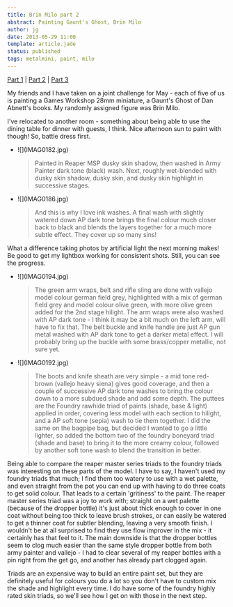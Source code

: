 ```yaml
---
title: Brin Milo part 2
abstract: Painting Gaunt's Ghost, Brin Milo
author: jg
date: 2013-05-29 11:00
template: article.jade
status: published
tags: metalmini, paint, milo
---
```

[Part 1](../brin-milo-1/) | [Part 2](../brin-milo-2/) |  [Part 3](../brin-milo-3/)

My friends and I have taken on a joint challenge for May - each of five of us is painting a Games Workshop 28mm miniature, a Gaunt's Ghost of Dan Abnett's books. My randomly assigned figure was Brin Milo.

<span class="more"></span>

I've relocated to another room - something about being able to use the dining table for dinner with guests, I think. Nice afternoon sun to paint with though! So, battle dress first.

<ul class="small-block-grid-1 large-block-grid-3">
	<li>![](IMAG0182.jpg)
		<blockquote>Painted in Reaper MSP dusky skin shadow, then washed in Army Painter dark tone (black) wash. Next, roughly wet-blended with dusky skin shadow, dusky skin, and dusky skin highlight in successive stages.</blockquote>
	</li>
	<li>![](IMAG0186.jpg)
		<blockquote>And this is why I love ink washes. A final wash with slightly watered down AP dark tone brings the final colour much closer back to black and blends the layers together for a much more subtle effect. They cover up so many sins!</blockquote>
	</li>
</ul>

What a difference taking photos by artificial light the next morning makes! Be good to get my lightbox working for consistent shots. Still, you can see the progress.

<ul class="small-block-grid-1 large-block-grid-3">
	<li>![](IMAG0194.jpg)
		<blockquote>The green arm wraps, belt and rifle sling are done with vallejo model colour german field grey, highlighted with a mix of german field grey and model colour olive green, with more olive green added for the 2nd stage hilight. The arm wraps were also washed with AP dark tone - I think it may be a bit much on the left arm, will have to fix that. The belt buckle and knife handle are just AP gun metal washed with AP dark tone to get a darker metal effect. I will probably bring up the buckle with some brass/copper metallic, not sure yet.</blockquote>
	</li>
	<li>![](IMAG0192.jpg)
		<blockquote>The boots and knife sheath are very simple - a mid tone red-brown (vallejo heavy siena) gives good coverage, and then a couple of successive AP dark tone washes to bring the colour down to a more subdued shade and add some depth. The puttees are the Foundry rawhide triad of paints (shade, base &amp; light) applied in order, covering less model with each section to hilight, and a AP soft tone (sepia) wash to tie them together. I did the same on the bagpipe bag, but decided I wanted to go a little lighter, so added the bottom two of the foundry boneyard triad (shade and base) to bring it to the more creamy colour, followed by another soft tone wash to blend the transition in better.</blockquote>
	</li>
</ul>

Being able to compare the reaper master series triads to the foundry triads was interesting on these parts of the model. I have to say, I haven't used my foundry triads that much; I find them too watery to use with a wet palette, and even straight from the pot you can end up with having to do three coats to get solid colour. That leads to a certain 'gritiness' to the paint. The reaper master series triad was a joy to work with; straight on a wet palette (because of the dropper bottle) it's just about thick enough to cover in one coat without being too thick to leave brush strokes, or can easily be watered to get a thinner coat for subtler blending, leaving a very smooth finish. I wouldn't be at all surprised to find they use flow improver in the mix - it certainly has that feel to it. The main downside is that the dropper bottles seem to clog much easier than the same style dropper bottle from both army painter and vallejo - I had to clear several of my reaper bottles with a pin right from the get go, and another has already part clogged again.

Triads are an expensive way to build an entire paint set, but they are definitely useful for colours you do a lot so you don't have to custom mix the shade and highlight every time. I do have some of the foundry highly rated skin triads, so we'll see how I get on with those in the next step.
